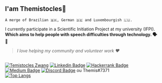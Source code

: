 ## I'am Themistocles🕺
    A merge of Brazilian 🇧🇷, German 🇩🇪 and Luxembourgish 🇱🇺.

I currently participate in a Scientific Initiation Project at my university (IFPI).  
**Which aims to help people with speech difficulties through technology. 🗣 🌈**

> *I love helping my community and volunteer work ❤️*

<br><a href="mailto:temis2st@gmail.com" target="blank"><img src="https://img.shields.io/badge/Gmail-D14836?style=for-the-badge&logo=gmail&logoColor=white" alt="Temistocles Zwang" /></a>
[![Linkedin Badge](https://img.shields.io/badge/LinkedIn-0077B5?style=for-the-badge&logo=linkedin&logoColor=white&link=https://www.linkedin.com/in/temistocles-zwang-96430b207/)](https://www.linkedin.com/in/temistocles-zwang-96430b207/)
[![Hackerrank Badge](https://img.shields.io/badge/-Hackerrank-2EC866?style=for-the-badge&logo=HackerRank&logoColor=white)]()
[![Medium Badge](https://img.shields.io/badge/Medium-12100E?style=for-the-badge&logo=medium&logoColor=white)]()
[![Discord Badge](https://img.shields.io/badge/Discord-7289DA?style=for-the-badge&logo=discord&logoColor=white&link=https://discord.com/Themis#7371)](https://discord.com/Themis#7371) ou Themis#7371
<br/>
[![Top Langs](https://github-readme-stats.vercel.app/api/top-langs/?username=TemistoclesZwang&layout=compactshow_icons=true&theme=outrun)
](https://github.com/TemistoclesZwang/github-readme-stats)

<!-- more pins -->
<!-- [![Readme Card](https://github-readme-stats.vercel.app/api/pin/?username=anuraghazra&repo=github-readme-stats)](https://github.com/anuraghazra/github-readme-stats) -->

